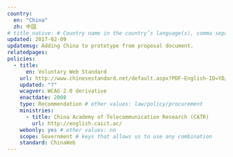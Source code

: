 ```yaml
---
country:  
  en: "China"
  zh: 中国
# title_native: # Country name in the country’s language(s), comma separated. For Switzerland: Schweiz, Suisse, Svizzera, Svizra
updated: 2017-02-09
updatemsg: Adding China to prototype from proposal document.
relatedpages:
policies:
  - title:  
      en: Voluntary Web Standard
    url: http://www.chinesestandard.net/default.aspx?PDF-English-ID=YD/T%201761-2008
    updated: "?"
    wcagver: WCAG 2.0 derivative
    enactdate: 2008
    type: Recommendation # other values: law/policy/procurement
    ministries:
      - title: China Academy of Telecommunication Research (CATR)
        url: http://english.caict.ac/
    webonly: yes # other values: no
    scope: Government # keys that allows us to use any combination
    standard: ChinaWeb
---
```

